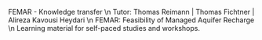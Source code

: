 FEMAR - Knowledge transfer
\n
Tutor: Thomas Reimann | Thomas Fichtner | Alireza Kavousi Heydari
\n
FEMAR: Feasibility of Managed Aquifer Recharge
\n
Learning material for self-paced studies and workshops.
